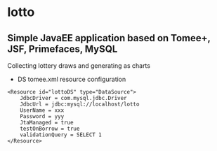 # lotto

## Simple JavaEE application based on Tomee+, JSF, Primefaces, MySQL

Collecting lottery draws and generating as charts

* DS tomee.xml resource configuration

```
<Resource id="lottoDS" type="DataSource">
    JdbcDriver = com.mysql.jdbc.Driver
    JdbcUrl = jdbc:mysql://localhost/lotto
    UserName = xxx
    Password = yyy
    JtaManaged = true
    testOnBorrow = true
    validationQuery = SELECT 1
</Resource>
```
